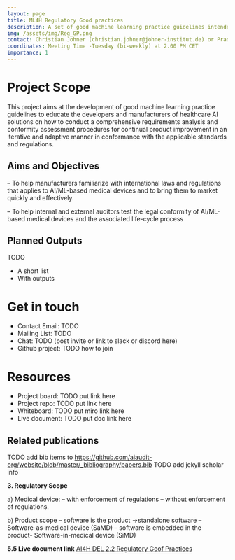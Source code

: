 ```yaml
---
layout: page
title: ML4H Regulatory Good practices
description: A set of good machine learning practice guidelines intended to educate the developers and manufacturers of healthcare AI solutions to ensure regulatory compliance for the AI based Medical Devices 
img: /assets/img/Reg_GP.png
contact: Christian Johner (christian.johner@johner-institut.de) or Pradeep Balachandran (pradeep@aiaudit.org)
coordinates: Meeting Time -Tuesday (bi-weekly) at 2.00 PM CET
importance: 1
---
```


# Project Scope
This project aims at the development of good machine learning practice guidelines to educate the developers and manufacturers of healthcare AI solutions on how to conduct a comprehensive requirements analysis and conformity assessment procedures for continual product improvement in an iterative and adaptive manner in conformance with the applicable standards and regulations.

## Aims and Objectives
–	To help manufacturers familiarize with international laws and regulations that applies to AI/ML-based medical devices and to bring them to market quickly and effectively.

–	To help internal and external auditors test the legal conformity of AI/ML-based medical devices and the associated life-cycle process

## Planned Outputs
TODO
* A short list
* With outputs

# Get in touch
* Contact Email: TODO
* Mailing List: TODO
* Chat: TODO (post invite or link to slack or discord here)
* Github project: TODO how to join

# Resources
* Project board: TODO put link here
* Project repo: TODO put link here
* Whiteboard: TODO put miro link here
* Live document: TODO put doc link here

## Related publications
TODO add bib items to https://github.com/aiaudit-org/website/blob/master/_bibliography/papers.bib
TODO add jekyll scholar info



**3. Regulatory Scope**

  a) Medical device:
    –	with enforcement of regulations
    –	without enforcement of regulations.

  b) Product scope
    –	software is the product ->standalone software –Software-as-medical device (SaMD)
    –	software is embedded in the product- Software-in-medical device (SiMD)

     
    
   **5.5 Live document link**
   [AI4H DEL 2.2 Regulatory Goof Practices ](https://extranet.itu.int/sites/itu-t/focusgroups/ai4h/_layouts/15/WopiFrame.aspx?sourcedoc=%7B828882B2-4941-452C-8A61-F4DDE5802C2A%7D&file=FGAI4H-K-039.docx&action=default&CT=1613737029587&OR=DocLibClassicUI)
   
     
